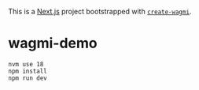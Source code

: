 This is a [Next.js](https://nextjs.org) project bootstrapped with [`create-wagmi`](https://github.com/wevm/wagmi/tree/main/packages/create-wagmi).
# wagmi-demo
```shell
nvm use 18
npm install
npm run dev
```